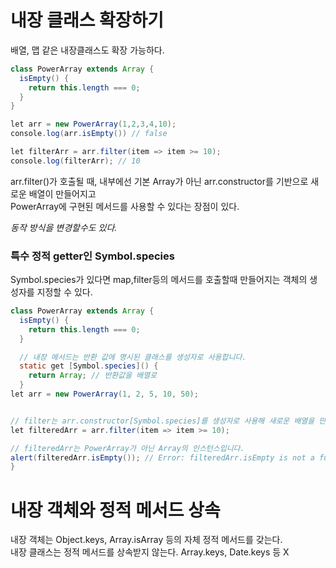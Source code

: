 # 내장 클래스 확장하기
배열, 맵 같은 내장클래스도 확장 가능하다.
```java
class PowerArray extends Array {
  isEmpty() {
    return this.length === 0;
  }
}

let arr = new PowerArray(1,2,3,4,10);
console.log(arr.isEmpty()) // false

let filterArr = arr.filter(item => item >= 10);
console.log(filterArr); // 10
```
arr.filter()가 호출될 때, 내부에선 기본 Array가 아닌 arr.constructor를 기반으로 새로운 배열이 만들어지고<br>
PowerArray에 구현된 메서드를 사용할 수 있다는 장점이 있다.

*동작 방식을 변경할수도 있다.*

### 특수 정적 getter인 Symbol.species
Symbol.species가 있다면 map,filter등의 메서드를 호출할때 만들어지는 객체의 생성자를 지정할 수 있다.
```java
class PowerArray extends Array {
  isEmpty() {
    return this.length === 0;
  }

  // 내장 메서드는 반환 값에 명시된 클래스를 생성자로 사용합니다.
  static get [Symbol.species]() {
    return Array; // 반환값을 배열로
  }
let arr = new PowerArray(1, 2, 5, 10, 50);


// filter는 arr.constructor[Symbol.species]를 생성자로 사용해 새로운 배열을 만듭니다.
let filteredArr = arr.filter(item => item >= 10);

// filteredArr는 PowerArray가 아닌 Array의 인스턴스입니다.
alert(filteredArr.isEmpty()); // Error: filteredArr.isEmpty is not a function
}
```

# 내장 객체와 정적 메서드 상속
내장 객체는 Object.keys, Array.isArray 등의 자체 정적 메서드를 갖는다.<br>
내장 클래스는 정적 메서드를 상속받지 않는다. Array.keys, Date.keys 등 X
